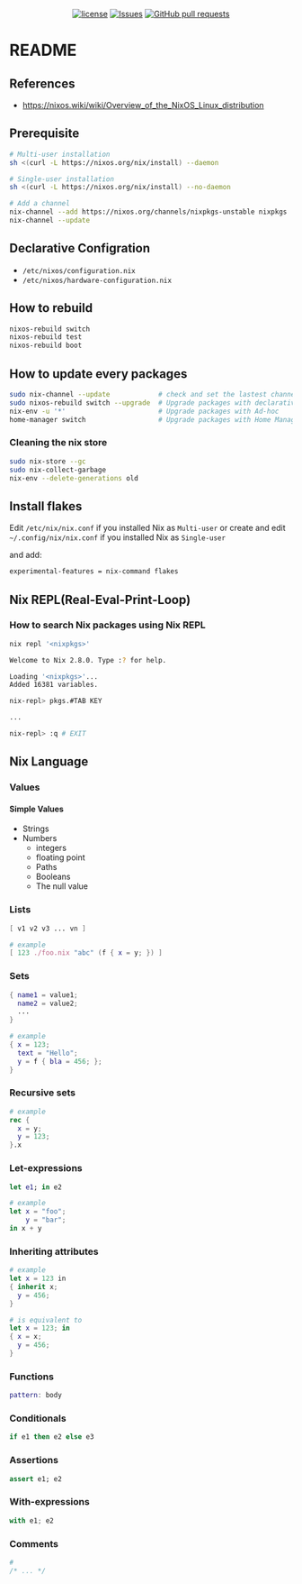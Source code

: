 <p align="center">
  <a href="https://github.com/mingyuchoo/nix-script-collections/blob/main/LICENSE"><img alt="license" src="https://img.shields.io/github/license/mingyuchoo/nix-script-collections"/></a>
  <a href="https://github.com/mingyuchoo/nix-script-collections/issues"><img alt="Issues" src="https://img.shields.io/github/issues/mingyuchoo/nix-script-collections?color=appveyor" /></a>
  <a href="https://github.com/mingyuchoo/nix-script-collections/pulls"><img alt="GitHub pull requests" src="https://img.shields.io/github/issues-pr/mingyuchoo/nix-script-collections?color=appveyor" /></a>
</p>

# README

## References

- <https://nixos.wiki/wiki/Overview_of_the_NixOS_Linux_distribution>

## Prerequisite

```bash
# Multi-user installation
sh <(curl -L https://nixos.org/nix/install) --daemon

# Single-user installation
sh <(curl -L https://nixos.org/nix/install) --no-daemon

# Add a channel
nix-channel --add https://nixos.org/channels/nixpkgs-unstable nixpkgs
nix-channel --update
```


## Declarative Configration

- `/etc/nixos/configuration.nix`
- `/etc/nixos/hardware-configuration.nix`

## How to rebuild

```bash
nixos-rebuild switch
nixos-rebuild test
nixos-rebuild boot
```
## How to update every packages

```bash
sudo nix-channel --update            # check and set the lastest channel
sudo nixos-rebuild switch --upgrade  # Upgrade packages with declarative/NixOS
nix-env -u '*'                       # Upgrade packages with Ad-hoc
home-manager switch                  # Upgrade packages with Home Manager
```
### Cleaning the nix store

```bash
sudo nix-store --gc
sudo nix-collect-garbage
nix-env --delete-generations old
```

## Install flakes

Edit `/etc/nix/nix.conf` if you installed Nix as `Multi-user` or
create and edit `~/.config/nix/nix.conf` if you installed Nix as `Single-user`

and add:

```bash
experimental-features = nix-command flakes
```

## Nix REPL(Real-Eval-Print-Loop)

### How to search Nix packages using Nix REPL

```bash
nix repl '<nixpkgs>'

Welcome to Nix 2.8.0. Type :? for help.

Loading '<nixpkgs>'...
Added 16381 variables.

nix-repl> pkgs.#TAB KEY

...

nix-repl> :q # EXIT
```

## Nix Language

### Values

#### Simple Values

* Strings
* Numbers
  * integers
  * floating point
  * Paths
  * Booleans
  * The null value

### Lists

```nix
[ v1 v2 v3 ... vn ]

```

```nix
# example
[ 123 ./foo.nix "abc" (f { x = y; }) ]
```

### Sets

```nix
{ name1 = value1;
  name2 = value2;
  ...
}
```

```nix
# example
{ x = 123;
  text = "Hello";
  y = f { bla = 456; };
}

```

### Recursive sets

```nix
# example
rec {
  x = y;
  y = 123;
}.x
```

### Let-expressions

```nix
let e1; in e2
```

```nix
# example
let x = "foo";
    y = "bar";
in x + y
```

### Inheriting attributes

```nix
# example
let x = 123 in
{ inherit x;
  y = 456;
}

# is equivalent to
let x = 123; in
{ x = x;
  y = 456;
}
```

### Functions

```nix
pattern: body
```

### Conditionals

```nix
if e1 then e2 else e3
```

### Assertions

```nix
assert e1; e2
```

### With-expressions

```nix
with e1; e2
```

### Comments

```nix
#
/* ... */
```

